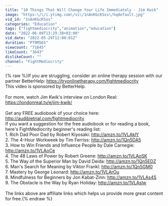```yaml
---
title: "10 Things That Will Change Your Life Immediately - Jim Kwik"
image: "https:\/\/i.ytimg.com\/vi\/1nAnKGcKSxs\/hqdefault.jpg"
vid_id: "1nAnKGcKSxs"
categories: "Education"
tags: ["fightmediocrity","animation","education"]
date: "2022-06-09T13:29:38+03:00"
vid_date: "2022-05-29T12:00:01Z"
duration: "PT9M56S"
viewcount: "71645"
likeCount: "3643"
dislikeCount: ""
channel: "FightMediocrity"
---
```

{% raw %}If you are struggling, consider an online therapy session with our partner BetterHelp: <a rel="nofollow" target="blank" href="https://tryonlinetherapy.com/fightmediocrity">https://tryonlinetherapy.com/fightmediocrity</a><br />This video is sponsored by BetterHelp.<br /><br />For more, watch Jim Kwik's interview on London Real: <a rel="nofollow" target="blank" href="https://londonreal.tv/e/jim-kwik/">https://londonreal.tv/e/jim-kwik/</a><br /><br />Get any FREE audiobook of your choice here: <a rel="nofollow" target="blank" href="http://audibletrial.com/fightmediocrity">http://audibletrial.com/fightmediocrity</a><br />If you want a suggestion for the free audiobook or for reading a book, here's FightMediocrity beginner's reading list:<br />1. Rich Dad Poor Dad by Robert Kiyosaki: <a rel="nofollow" target="blank" href="http://amzn.to/1VLAklY">http://amzn.to/1VLAklY</a><br />2. The 4-Hour Workweek by Tim Ferriss: <a rel="nofollow" target="blank" href="http://amzn.to/1Qn5DA5">http://amzn.to/1Qn5DA5</a><br />3. How to Win Friends and Influence People by Dale Carnegie: <a rel="nofollow" target="blank" href="http://amzn.to/1VLAoCe">http://amzn.to/1VLAoCe</a><br />4. The 48 Laws of Power by Robert Greene: <a rel="nofollow" target="blank" href="http://amzn.to/1VLAoSK">http://amzn.to/1VLAoSK</a><br />5. The Way of the Superior Man by David Deida: <a rel="nofollow" target="blank" href="http://amzn.to/1Qn5EDZ">http://amzn.to/1Qn5EDZ</a><br />6. Man's Search for Meaning by Viktor Frankl: <a rel="nofollow" target="blank" href="http://amzn.to/1Qn5GM0">http://amzn.to/1Qn5GM0</a><br />7. Mastery by George Leonard: <a rel="nofollow" target="blank" href="http://amzn.to/1VLArOu">http://amzn.to/1VLArOu</a><br />8. Mindfulness for Beginners by Jon Kabat-Zinn: <a rel="nofollow" target="blank" href="http://amzn.to/1VLAs4S">http://amzn.to/1VLAs4S</a><br />9. The Obstacle is the Way by Ryan Holiday: <a rel="nofollow" target="blank" href="http://amzn.to/1VLAslw">http://amzn.to/1VLAslw</a><br /><br />The links above are affiliate links which helps us provide more great content for free.{% endraw %}
